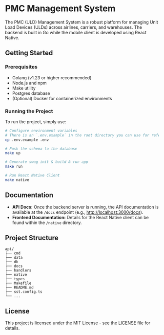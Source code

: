 # PMC Management System

The PMC (ULD) Management System is a robust platform for managing Unit Load Devices (ULDs) across airlines, carriers, and warehouses. The backend is built in Go while the mobile client is developed using React Native.

## Getting Started

### Prerequisites

- Golang (v1.23 or higher recommended)
- Node.js and npm
- Make utility
- Postgres database
- (Optional) Docker for containerized environments

### Running the Project

To run the project, simply use:

```bash
# Configure environment variables
# There is an `.env.example` in the root directory you can use for reference
cp .env.example .env

# Push the schema to the database
make up

# Generate swag init & build & run app
make run

# Run React Native Client
make native
```

## Documentation

- **API Docs:** Once the backend server is running, the API documentation is available at the `/docs` endpoint (e.g., [http://localhost:3000/docs](http://localhost:3000/docs)).
- **Frontend Documentation:** Details for the React Native client can be found within the `/native` directory.

## Project Structure

```
api/
├── cmd 
├── data
├── db
├── docs
├── handlers
├── native
├── types
├── Makefile
├── README.md
├── sst.config.ts
└── ...
```

## License

This project is licensed under the MIT License - see the [LICENSE](LICENSE) file for details.